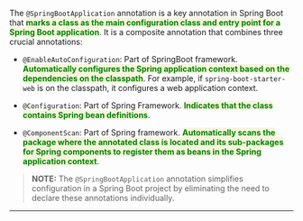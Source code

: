 
The `@SpringBootApplication` annotation is a key annotation in Spring Boot that <span style="color:green;font-weight:bold;background:beige;">marks a class as the main configuration class and entry point for a Spring Boot application</span>. It is a composite annotation that combines three crucial annotations:

- `@EnableAutoConfiguration`: Part of SpringBoot framework. <span style="color:green;font-weight:bold;background:beige;">Automatically configures the Spring application context based on the dependencies on the classpath</span>. For example, if `spring-boot-starter-web` is on the classpath, it configures a web application context.

- `@Configuration`: Part of Spring Framework. <span style="color:green;font-weight:bold;background:beige;">Indicates that the class contains Spring bean definitions</span>.

- `@ComponentScan`: Part of Spring framework. <span style="color:green;font-weight:bold;background:beige;">Automatically scans the package where the annotated class is located and its sub-packages for Spring components to register them as beans in the Spring application context</span>.

> **NOTE:** The `@SpringBootApplication` annotation simplifies configuration in a Spring Boot project by eliminating the need to declare these annotations individually. 

---